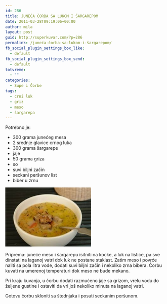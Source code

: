 ```yaml
---
id: 286
title: JUNEĆA ČORBA SA LUKOM I ŠARGAREPOM
date: 2011-03-28T09:19:06+00:00
author: mila
layout: post
guid: http://superkuvar.com/?p=286
permalink: /juneća-čorba-sa-lukom-i-šargarepom/
fb_social_plugin_settings_box_like:
  - default
fb_social_plugin_settings_box_send:
  - default
totvreme:
  - ""
categories:
  - Supe i Čorbe
tags:
  - crni luk
  - griz
  - meso
  - šargarepa
---
```

Potrebno je:

  * 300 grama junećeg mesa
  * 2 srednje glavice crnog luka
  * 300 grama šargarepe
  * jaje
  * 50 grama griza
  * so
  * suvi biljni začin
  * seckani peršunov list
  * biber u zrnu

<img class="alignnone size-full wp-image-724" title="junecacorbasasargarepom" src="/wp-content/uploads/2011/03/junecacorbasasargarepom.jpg" alt="" width="271" height="186" /> 

Priprema: juneće meso i šargarepu isitniti na kocke, a luk na listiće, pa sve dinstati na laganoj vatri dok luk ne postane staklast. Zatim meso i povrće naliti sa pola litra vode, dodati suvi biljni začin i nekoliko zrna bibera. Čorbu kuvati na umerenoj temperaturi dok meso ne bude mekano.

Pri kraju kuvanja, u čorbu dodati razmućeno jaje sa grizom, vrelu vodu do željene gustine i ostaviti da vri još nekoliko minuta na laganoj vatri.

Gotovu čorbu skloniti sa štednjaka i posuti seckanim peršunom.